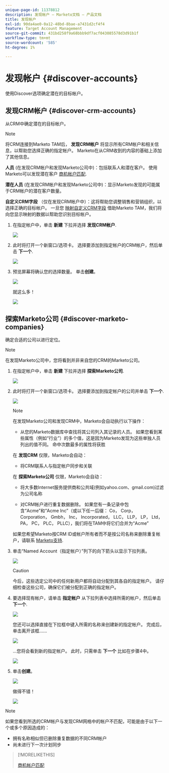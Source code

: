 ```yaml
---
unique-page-id: 11378812
description: 发现帐户 — Marketo文档 — 产品文档
title: 发现帐户
exl-id: 90da4ae0-0a12-48bd-8bae-a7431d2cf4f4
feature: Target Account Management
source-git-commit: 431bd258f9a68bbb9df7acf043085578d3d91b1f
workflow-type: tm+mt
source-wordcount: '585'
ht-degree: 1%

---
```


# 发现帐户 {#discover-accounts}

使用Discover选项确定潜在的目标帐户。

## 发现CRM帐户 {#discover-crm-accounts}

从CRM中确定潜在的目标帐户。

>[!NOTE]
>
>将CRM连接到Marketo TAM后， **发现CRM帐户** 将显示所有CRM帐户和相关信息，以帮助您选择正确的指定帐户。 Marketo在从CRM收到的内容的基础上添加了其他信息。

**人员** (在发现CRM帐户和发现Marketo公司中)：包括联系人和潜在客户。 使用Marketo可以发现潜在客户 [商机帐户匹配](/help/marketo/product-docs/target-account-management/target/named-accounts/lead-to-account-matching.md).

**潜在人员** (在发现CRM帐户和发现Marketo公司中)：显示Marketo发现的可能属于CRM帐户的潜在客户数量。

**自定义CRM字段** （仅在发现CRM帐户中）：这将帮助您调整销售和营销组织，以选择正确的目标帐户。 一旦您 [映射自定义CRM字段](/help/marketo/product-docs/target-account-management/setup-tam/create-a-custom-field-for-crm-discovery.md) 借助Marketo TAM，我们将向您显示映射的数据以帮助您识别目标帐户。

1. 在指定帐户中，单击 **新建** 下拉并选择 **发现CRM帐户**.

   ![](assets/disc-crm-one.png)

1. 此时将打开一个新窗口/选项卡。 选择要添加到指定帐户的CRM帐户，然后单击 **下一个**.

   ![](assets/disc-crm-two.png)

1. 预览屏幕将确认您的选择数量。 单击&#x200B;**创建**。

   ![](assets/disc-three.png)

   就这么多！

   ![](assets/disc-four.png)

## 探索Marketo公司 {#discover-marketo-companies}

确定合适的公司以进行定位。

>[!NOTE]
>
>在发现Marketo公司中，您将看到并非来自您的CRM的Marketo公司。

1. 在指定帐户中，单击 **新建** 下拉并选择 **探索Marketo公司**.

   ![](assets/one-1.png)

1. 此时将打开一个新窗口/选项卡。 选择要添加到指定帐户的公司并单击 **下一个**.

   ![](assets/disc-comp-two.png)

   >[!NOTE]
   >
   >在发现Marketo公司和发现CRM中，Marketo会自动执行以下操作：
   >
   >* 从您的Marketo数据库中查找将其公司列入其记录的人员。 如果您看到某些属性（例如“行业”）的多个值，这是因为Marketo发现为这些单独人员列出的值不同。 命中次数最多的属性将获胜
   >
   >在 **发现CRM** 仅限，Marketo会自动：
   >
   >* 将CRM联系人与指定帐户同步和关联
   >
   >在 **探索Marketo公司** 仅限，Marketo会自动：
   >
   >* 将大多数Internet服务提供商和公共域(例如yahoo.com、gmail.com)过滤为公司名称
   >
   >* 对CRM帐户进行重复数据删除。 如果您有一条记录中包含“Acme”和“Acme Inc”（或以下任一后缀： Co， Corp， Corporation， Gmbh， Inc， Incorporated， LLC， LLP， LP， Ltd， PA， PC， PLC， PLLC），我们将在TAM中将它们合并为“Acme”
   >
   >如果您希望Marketo按CRM ID或帐户所有者而不是按公司名称来删除重复帐户，请联系 [Marketo支持](https://nation.marketo.com/t5/Support/ct-p/Support).

1. 单击“Named Account（指定帐户）”列下的向下箭头以显示下拉列表。

   ![](assets/disc-comp-three.png)

   >[!CAUTION]
   >
   >今后，这些选定公司中的任何新用户都将自动分配到其各自的指定帐户。 请仔细检查这些公司，确保它们被分配到正确的指定帐户。

1. 要选择现有帐户，请单击 **指定帐户** 从下拉列表中选择所需的帐户，然后单击 **下一个**.

   ![](assets/disc-comp-four.png)

   您还可以选择直接在下拉框中键入所需的名称来创建新的指定帐户。 完成后，单击离开该框……

   ![](assets/disc-comp-five.png)

   ...您将会看到新的指定帐户。 此时，只需单击 **下一个** 比如在步骤4中。

   ![](assets/disc-comp-six.png)

1. 单击&#x200B;**创建**。

   ![](assets/disc-comp-seven.png)

   做得不错！

   ![](assets/disc-co-six.png)

>[!NOTE]
>
>如果您看到所选的CRM帐户与发现CRM网格中的帐户不匹配，可能是由于以下一个或多个原因造成的：
>
>* 拥有名称相似但已删除重复数据的不同CRM帐户
>* 尚未进行下一次计划同步

>[!MORELIKETHIS]
>
>[商机帐户匹配](/help/marketo/product-docs/target-account-management/target/named-accounts/lead-to-account-matching.md)
